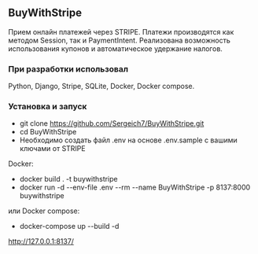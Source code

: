 ## BuyWithStripe
Прием онлайн платежей через STRIPE. Платежи производятся как методом Session, так и PaymentIntent. Реализована возможность использования купонов и автоматическое удержание налогов.

### При разработки использовал
Python, Django, Stripe, SQLite, Docker, Docker compose.

### Установка и запуск

* git clone https://github.com/Sergeich7/BuyWithStripe.git
* cd BuyWithStripe
* Необходимо создать файл .env на основе .env.sample с вашими ключами от STRIPE

Docker:
* docker build . -t buywithstripe
* docker run -d --env-file .env --rm --name BuyWithStripe -p 8137:8000 buywithstripe

или Docker compose:
* docker-compose up --build -d


http://127.0.0.1:8137/
